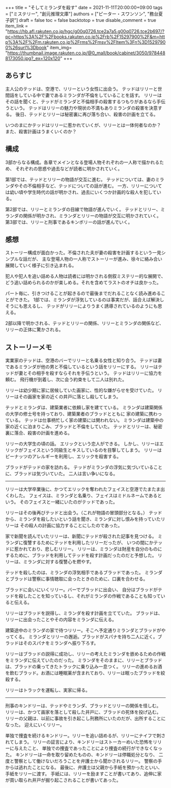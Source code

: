 +++
title = "そしてミランダを殺す"
date = 2021-11-11T20:00:00+09:00
tags = ["ミステリー", "創元推理文庫"]
authors = ["ピーター・スワンソン", "務台夏子訳"]
draft = false
toc = false
backtotop = true
disable_comment = true
item_link = "https://hb.afl.rakuten.co.jp/hgc/g00q0726.tce2a7a5.g00q0726.tce2b697/?pc=https%3A%2F%2Fbooks.rakuten.co.jp%2Frb%2F15297900%2F&m=http%3A%2F%2Fm.rakuten.co.jp%2Frms%2Fmsv%2FItem%3Fn%3D15297900%26surl%3Dbook"
item_img= "https://thumbnail.image.rakuten.co.jp/@0_mall/book/cabinet/3050/9784488173050.jpg?_ex=120x120"
+++

## あらすじ
主人公のテッドは、空港で、リリーという女性に出会う。
テッドはリリーと世間話をしている中で妻であるミランダが不倫をしていることを話す。
リリーはその話を聞くと、テッドがミランダと不倫相手の殺害するつもりがあるなら手伝うという。
テッドはリリーの魅力や現状の不満もありミランダの殺害を決意する。
後日、テッドとリリーは秘密裏に再び落ち合い、殺害の計画を立てる。

いつのまにかテッドはリリーに惹かれていくが、リリーとは一体何者なのか？
また、殺害計画はうまくいくのか？

## 構成
3部からなる構成。各章でメインとなる登場人物それぞれの一人称で描かれるため、
それぞれの思惑や過去などが読者に明かされていく。

第1部では、テッドとリリーの物語が交互に進む。
テッドについては、妻のミランダやその不倫相手など、テッドについての話が進む。
一方、リリーについては幼い頃や学生時代の話が明かされ、過去にいくつか計画的な殺人を犯している。

第2部では、リリーとミランダの目線で物語が進んでいく。
テッドとリリー、ミランダの関係が明かされ、ミランダとリリーの物語が交互に明かされていく。
第3部では、リリーと刑事であるキンボリーの話が進んでいく。

## 感想
ストーリー構成が面白かった。不倫された夫が妻の殺害を計画するという一見シンプルな話だが、
主な登場人物の一人称でストーリーが進み、徐々に絡み合い展開していく様子に引き込まれる。

犯人や犯人を追い詰める人物は読者には明かされる倒叙ミステリー的な展開で、
どう追い詰められるのかが楽しめる。それを含めてラストのオチは良かった。

パート毎に、引きつけることが起きるので最後までだれることなく読み進めることができた。
1部では、ミランダが浮気しているのは事実だが、話合えば解決しそうにも思えるし、
テッドがリリーによりうまく誘導されているのようにも思える。

2部以降で明かされる、テッドとリリーの関係、リリーとミランダの関係など、リリーの正体に驚かされる。

## ストーリーメモ
実業家のテッドは、空港のバーでリリーと名乗る女性と知り合う。
テッドは妻であるミランダが他の男と不倫しているという話をリリーにする。
リリーはテッドが妻とその相手を殺すならそれを手伝うという。
テッドはリリーに協力を頼む。
飛行機が到着し、次に会う約束をして二人は別れた。

リリーは幼少期に家に居候していた画家に、性的な嫌がらせを受けていた。
リリーはその画家を家の近くの井戸に落とし殺してしまう。

テッドとミランダは、建築業者に依頼し家を建てている。
ミランダは建築関係の大学の修士号を持っており、建築業者のブラッドとともに
家の建築に携わっている。
テッドは仕事柄忙しく家の建築には関われない。
ミランダは建築中の家の近くに泊まりこみ、ブラッドと不倫をしていた。
テッドとリリーは、秘密裏に落合、殺害の計画を進める。

リリーの大学生の頃の話。
エリックという恋人ができる。
しかし、リリーはエリックがフェイスという同級生とキスしているのを目撃してしまう。
リリーはピーナッツのアレルギーを利用し、エリックを殺害する。

ブラッドがテッドの家を訪れる。
テッドがミランダの浮気に気づいていることに、ブラッドは気づいていた。
二人は言い争いになる。

---

リリーは大学卒業後に、かつてエリックを奪われたフェイスと空港でたまたま出くわした。
フェイスは、ミランダと名乗り、フェイスはミドルネームであるという。
そのフェイスと一緒にいたのがテッドであった。

リリーはその後再びテッドと出会う。（これが物語の冒頭部分となる。）
テッドから、ミランダを殺したいという話を聞き、ミランダに対し恨みを持っていたリリーは
その殺人の計画に協力することにしたのであった。

家で新聞を読んでいたリリーは、新聞にテッドが殺された記事を見つける。
ミランダに復讐するためにテッドを利用したリリーだったが、
いつの間にかテッドに惹かれており、悲しむリリー。
リリーは、ミランダは財産を自分のものにするために、ブラッドを利用してテッドを殺す計画だったのだと予想した。
リリーは、ミランダに対する復讐心を燃やす。


テッドを殺したのは、ミランダの浮気相手であるブラッドであった。
ミランダとブラッドは警察に事情聴取に会ったときのために、口裏を合わせる。

ブラッドに会いにいくリリー。バーでブラッドに出会い、
自分はブラッドがテッドを殺したことを知っているし、それがミランダの作戦であることも知っていると伝える。

リリーはブラッドを説得し、ミランダを殺す計画を立てていた。
ブラッドは、リリーに出会ったことやその内容をミランダに伝える。

建築途中のミランダの家で待つリリー。そこへ予定通りミランダとブラッドがやってくる。
ミランダとリリーの邂逅。ブラッドがスパナを持ち二人に近く。ブラッドはそのスパナをミランダへ振り下ろす。

リリーはブラッドの説得に成功し、リリーの考えたミランダを嵌めるための作戦をミランダに伝えていたのだった。
ミランダをそのままに、リリーとブラッドは、ブラッドの乗ってきたトラックに乗り込み一息つく。
リリーの進めるお酒を飲むブラッド。お酒には睡眠薬が含まれており、リリーは眠ったブラッドを絞殺する。

リリーはトラックを運転し、実家に帰る。

---

刑事のキンドリーは、テッドやミランダ、ブラッドとリリーの関係を怪しむ。
リリーは、かつて画家を落として殺した井戸に、ブラッドの死体を投げ込む。
リリーの父親は、以前に事故を引き起こし刑務所にいたのだが、出所することになった。
迎えにいくリリー。

単独で捜査を続けるキンドリー。リリーを追い詰めるが、リリーにナイフで刺されてしまう。
リリーの証言により、キンドリーはストーカーめいた恐怖をリリーに与えたこと、
単独での捜査であったことにより捜査の続行ができなくなった。
キンドリーは一命を取り留めたものの、キンドリーは停職処分となり、
二度と警察として働けないだろうことを弁護士から聞かされるリリー。
警察の手からは逃れたことになる。
最後に、弁護士は父親から手紙を預かったといい、手紙をリリーに渡す。
手紙には、リリーを励ますことが書いてあり、追伸に家が買い取られ井戸が掘り起こされることが書いてあった。



